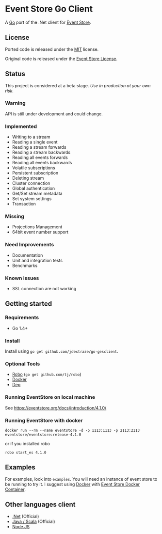 # Event Store Go Client

A [Go](https://golang.org/) port of the .Net client for [Event Store](https://eventstore.org/).

## License

Ported code is released under the [MIT](https://github.com/jdextraze/go-gesclient/blob/master/LICENSE) license.

Original code is released under the [Event Store License](https://github.com/EventStore/EventStore/blob/master/LICENSE.md).

## Status

This project is considered at a beta stage. *Use in production at your own risk.*

### Warning

API is still under development and could change.

### Implemented

* Writing to a stream
* Reading a single event
* Reading a stream forwards
* Reading a stream backwards
* Reading all events forwards
* Reading all events backwards
* Volatile subscriptions
* Persistent subscription
* Deleting stream
* Cluster connection
* Global authentication
* Get/Set stream metadata
* Set system settings
* Transaction

### Missing

* Projections Management
* 64bit event number support

### Need Improvements

* Documentation
* Unit and integration tests
* Benchmarks

### Known issues

* SSL connection are not working

## Getting started

### Requirements

- Go 1.4+

### Install

Install using `go get github.com/jdextraze/go-gesclient`.

### Optional Tools

* [Robo](https://github.com/tj/robo) (`go get github.com/tj/robo`)
* [Docker](https://www.docker.com/get-docker)
* [Dep](https://github.com/golang/dep)

### Running EventStore on local machine

See https://eventstore.org/docs/introduction/4.1.0/

### Running EventStore with docker

`docker run --rm --name eventstore -d -p 1113:1113 -p 2113:2113 eventstore/eventstore:release-4.1.0`

or if you installed robo

`robo start_es 4.1.0`

## Examples

For examples, look into `examples`. You will need an instance of event store to be running to try it.
I suggest using [Docker](https://docker.com/) with [Event Store Docker Container](https://hub.docker.com/r/eventstore/eventstore/).

## Other languages client

* [.Net](https://github.com/EventStore/EventStore) (Official)
* [Java / Scala](https://github.com/EventStore/EventStore.JVM) (Official)
* [Node.JS](https://github.com/nicdex/node-eventstore-client)
